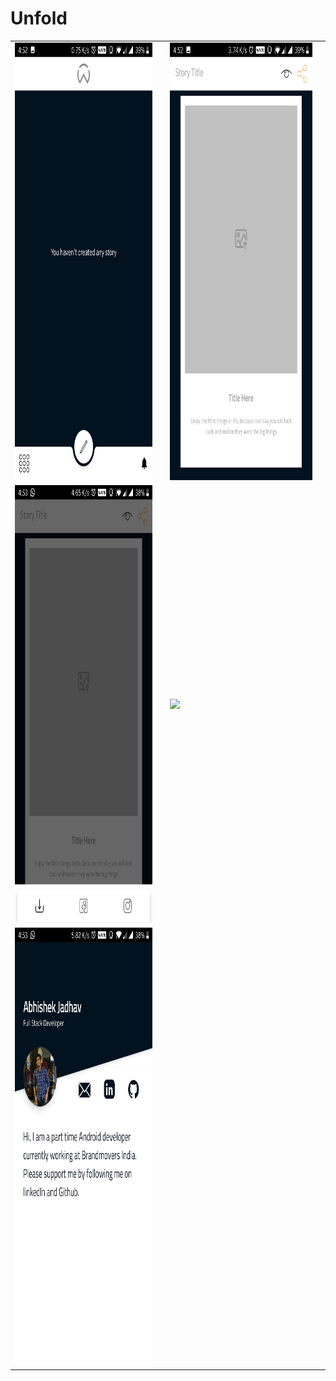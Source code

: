 # Unfold

<table>
  <tr>
    <td><img src="images/all_stories.jpg" height="700"><td>
    <td><img src="images/template.jpg" height="700"><td>
  </tr>
  <tr>
    <td><img src="images/bottom_nav.jpg" height="700"><td>
    <td><img src="images/full_screen.jpg" height="700"><td>
  </tr>
  <tr>
    <td><img src="images/about_me.jpg" height="700"><td>
  </tr>
</table>
